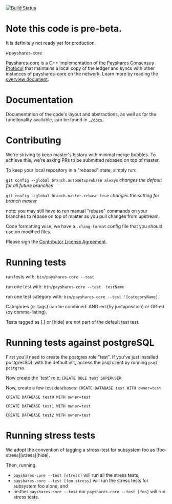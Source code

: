 [![Build Status](https://travis-ci.org/payshares/payshares-core.svg)](https://travis-ci.org/payshares/payshares-core)

# Note this code is pre-beta. 
It is definitely not ready yet for production.
 
#payshares-core

Payshares-core is a C++ implementation of the [Payshares Consensus Protocol](https://github.com/payshares/payshares-core/blob/master/src/scp/readme.md) that maintains a local copy of the ledger and syncs with other instances of payshares-core on the network. Learn more by reading the [overview document](https://github.com/payshares/payshares-core/blob/master/docs/readme.md).

# Documentation

Documentation of the code's layout and abstractions, as well as for the
functionality available, can be found in
[`./docs`](https://github.com/payshares/payshares-core/tree/master/docs).

# Contributing

We're striving to keep master's history with minimal merge bubbles. To achieve
this, we're asking PRs to be submitted rebased on top of master.

To keep your local repository in a "rebased" state, simply run:

`git config --global branch.autosetuprebase always` *changes the default for all future branches*

`git config --global branch.master.rebase true` *changes the setting for branch master*

note: you may still have to run manual "rebase" commands on your branches to rebase on top of master as you pull changes from upstream.

Code formatting wise, we have a `.clang-format` config file that you should use on modified files.

Please sign the [Contributor License Agreement](http://goo.gl/forms/f2nhGi537n).

# Running tests

run tests with:
  `bin/payshares-core --test`

run one test with:
  `bin/payshares-core --test  testName`

run one test category with:
  `bin/payshares-core --test '[categoryName]'`

Categories (or tags) can be combined: AND-ed (by juxtaposition) or OR-ed (by comma-listing).

Tests tagged as [.] or [hide] are not part of the default test test.

# Running tests against postgreSQL
First you'll need to create the postgres role "test". If you've just installed postgresSQL with the default init, access the psql client by running `psql postgres`.

Now create the 'test' role: `CREATE ROLE test SUPERUSER`

Now, create a few test databases:
`CREATE DATABASE test WITH owner=test`

`CREATE DATABASE test0 WITH owner=test`

`CREATE DATABASE test1 WITH owner=test`

`CREATE DATABASE test2 WITH owner=test`

# Running stress tests
We adopt the convention of tagging a stress-test for subsystem foo as [foo-stress][stress][hide].

Then, running
* `payshares-core --test [stress]` will run all the stress tests,
* `payshares-core --test [foo-stress]` will run the stress tests for subsystem foo alone, and
* neither `payshares-core --test` nor `payshares-core --test [foo]` will run stress tests.

